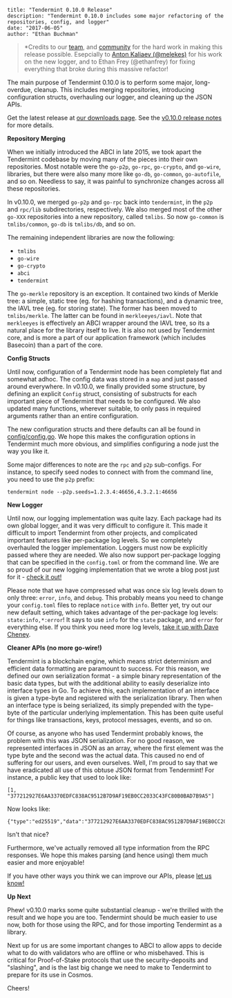 ~~~
title: "Tendermint 0.10.0 Release"
description: "Tendermint 0.10.0 includes some major refactoring of the repositories, config, and logger"
date: "2017-06-05"
author: "Ethan Buchman"
~~~

> *Credits to our [team](/about),
> and [community](http://forum.tendermint.com:3000/) for the hard work in making this
> release possible. Esepcially to [Anton Kaliaev (@melekes)](https://twitter.com/akaliaev)
> for his work on the new logger, and to Ethan Frey (@ethanfrey) for fixing everything that
> broke during this massive refactor!

The main purpose of Tendermint 0.10.0 is to perform some major, long-overdue, cleanup.
This includes merging repositories, introducing configuration structs,
overhauling our logger, and cleaning up the JSON APIs.

Get the latest release at [our downloads page](/download).
See the [v0.10.0 release
notes](https://github.com/tendermint/tendermint/blob/master/CHANGELOG.md#0100-june-2-2017) for more details.

**Repository Merging**

When we initially introduced the ABCI in late 2015, we took apart the Tendermint codebase by moving many of the pieces
into their own repositories. Most notable were the `go-p2p`, `go-rpc`, `go-crypto`, and `go-wire`, libraries, but there
were also many more like `go-db`, `go-common`, `go-autofile`, and so on. Needless to say, it was painful to synchronize changes
across all these repositories.

In v0.10.0, we merged `go-p2p` and `go-rpc` back into `tendermint`, in the `p2p` and `rpc/lib` subdirectories, respectively.
We also merged most of the other `go-XXX` repositories into a new repository, called `tmlibs`.
So now `go-common` is `tmlibs/common`, `go-db` is `tmlibs/db`, and so on.

The remaining independent libraries are now the following:

- `tmlibs`
- `go-wire`
- `go-crypto`
- `abci`
- `tendermint`

The `go-merkle` repository is an exception. It contained two kinds of Merkle tree: a simple, static tree (eg. for hashing transactions),
and a dynamic tree, the IAVL tree (eg. for storing state). The former has been moved to `tmlibs/merkle`. The latter can be found in `merkleeyes/iavl`.
Note that `merkleeyes` is effectively an ABCI wrapper around the IAVL tree, so its a natural place for the library itself to live. It is also not used
by Tendermint core, and is more a part of our application framework (which includes Basecoin) than a part of the core.

**Config Structs**

Until now, configuration of a Tendermint node has been completely flat and somewhat adhoc. The config data was stored in a `map` and just passed around everywhere.
In v0.10.0, we finally provided some structure, by defining an explicit `Config` struct, consisting of substructs for each important piece of Tendermint that needs to be configured. We also updated many functions, wherever suitable, to only pass in required arguments rather than an entire configuration.

The new configuration structs and there defaults can all be found in [config/config.go](https://github.com/tendermint/tendermint/blob/master/config/config.go#L11).
We hope this makes the configuration options in Tendermint much more obvious, and simplifies configuring a node just the way you like it.

Some major differences to note are the `rpc` and `p2p` sub-configs. For instance, to specify seed nodes to connect with from the command line, you need to use the `p2p` prefix:

```
tendermint node --p2p.seeds=1.2.3.4:46656,4.3.2.1:46656
```

**New Logger**

Until now, our logging implementation was quite lazy. Each package had its own global logger, and it was very difficult to configure it.
This made it difficult to import Tendermint from other projects, and complicated important features like per-package log levels.
So we completely overhauled the logger implementation. Loggers must now be explicitly passed where they are needed.
We also now support per-package logging that can be specified in the `config.toml` or from the command line.
We are so proud of our new logging implementation that we wrote a blog post just for it - [check it out!](/blog/abstracting-the-logger-interface-in-go)

Please note that we have compressed what was once six log levels down to only three: `error`, `info`, and `debug`.
This probably means you need to change your `config.toml` files to replace `notice` with `info`.
Better yet, try out our new default setting, which takes advantage of the per-package log levels: `state:info,*:error`!
It says to use `info` for the `state` package, and `error` for everything else.
If you think you need more log levels, [take it up with Dave Cheney](https://dave.cheney.net/2015/11/05/lets-talk-about-logging).

**Cleaner APIs (no more go-wire!)**

Tendermint is a blockchain engine, which means strict determinism and efficient data formatting are paramount to success.
For this reason, we defined our own serialization format - a simple binary representation of the basic data types, but with the additional
ability to easily deserialize into interface types in Go. To achieve this, each implementation of an interface is given a type-byte and registered
with the serialization library. Then when an interface type is being serialized, its simply prepended with the type-byte of the particular underlying implementation.
This has been quite useful for things like transactions, keys, protocol messages, events, and so on.

Of course, as anyone who has used Tendermint probably knows, the problem with this was JSON serialization. For no good reason, we represented interfaces in JSON as an array, where the first element was the type byte and the second was the actual data. This caused no end of suffering for our users, and even ourselves.
Well, I'm proud to say that we have eradicated all use of this obtuse JSON format from Tendermint! For instance, a public key that used to look like:

```
[1, "377212927E6AA3370EDFC838AC9512B7D9AF19EB0CC2033C43FC80B0BAD7B9A5"]
```

Now looks like:

```
{"type":"ed25519","data":"377212927E6AA3370EDFC838AC9512B7D9AF19EB0CC2033C43FC80B0BAD7B9A5"}
```

Isn't that nice?

Furthermore, we've actually removed all type information from the RPC responses. We hope this makes parsing (and hence using) them much easier and more enjoyable!

If you have other ways you think we can improve our APIs, please [let us know!](https://github.com/tendermint/tendermint/issues/new)

**Up Next**

Phew! v0.10.0 marks some quite substantial cleanup - we're thrilled with the result and we hope you are too.
Tendermint should be much easier to use now, both for those using the RPC, and for those importing Tendermint as a library.

Next up for us are some important changes to ABCI to allow apps to decide what to do with validators who are offline or who misbehaved.
This is critical for Proof-of-Stake protocols that use the security-deposits and "slashing", and is the last big change we need to make to Tendermint
to prepare for its use in Cosmos.

Cheers!
